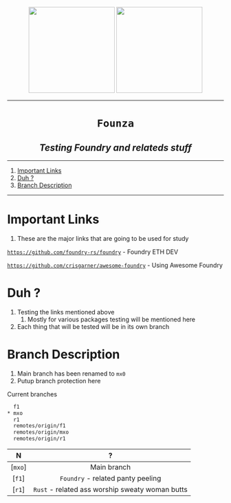 <p align="center">
<img src="https://media.tenor.com/WvmumPs2OLEAAAAd/woman-robot.gif" width="200">
<img src="https://media.tenor.com/WvmumPs2OLEAAAAd/woman-robot.gif" width="200">
</p>

----
<h1 align="center"><code>Founza</code></h1>
<h2 align="center"><i> Testing Foundry and relateds stuff </i></h2>

----
1. [Important Links](#important-links)
2. [Duh ?](#duh-)
3. [Branch Description](#branch-description)

----

# Important Links 

1. These are the major links that are going to be used for study

[`https://github.com/foundry-rs/foundry`](https://github.com/foundry-rs/foundry) - Foundry ETH DEV

[`https://github.com/crisgarner/awesome-foundry`](https://github.com/crisgarner/awesome-foundry) - Using Awesome Foundry 

# Duh ? 

1. Testing the links mentioned above 
   1. Mostly for various packages testing will be mentioned here 
2. Each thing that will be tested will be in its own branch 

# Branch Description 

1. Main branch has been renamed to `mx0`
2. Putup branch protection here

Current branches 

```sh 
  f1
* mxo
  r1
  remotes/origin/f1
  remotes/origin/mxo
  remotes/origin/r1
```

N | ? 
|:--:|:--:|
[`mxo`] | Main branch
[`f1`] | `Foundry` - related panty peeling 
[`r1`] | `Rust` - related ass worship sweaty woman butts 
